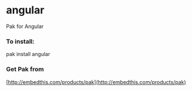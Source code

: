 angular
===

Pak for Angular

### To install:

pak install angular

### Get Pak from

[http://embedthis.com/products/pak](http://embedthis.com/products/pak)
